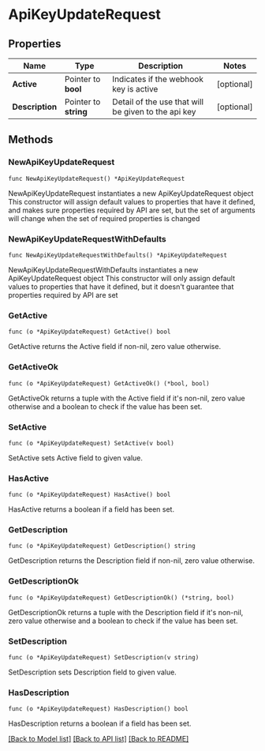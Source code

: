# ApiKeyUpdateRequest

## Properties

Name | Type | Description | Notes
------------ | ------------- | ------------- | -------------
**Active** | Pointer to **bool** | Indicates if the webhook key is active | [optional] 
**Description** | Pointer to **string** | Detail of the use that will be given to the api key | [optional] 

## Methods

### NewApiKeyUpdateRequest

`func NewApiKeyUpdateRequest() *ApiKeyUpdateRequest`

NewApiKeyUpdateRequest instantiates a new ApiKeyUpdateRequest object
This constructor will assign default values to properties that have it defined,
and makes sure properties required by API are set, but the set of arguments
will change when the set of required properties is changed

### NewApiKeyUpdateRequestWithDefaults

`func NewApiKeyUpdateRequestWithDefaults() *ApiKeyUpdateRequest`

NewApiKeyUpdateRequestWithDefaults instantiates a new ApiKeyUpdateRequest object
This constructor will only assign default values to properties that have it defined,
but it doesn't guarantee that properties required by API are set

### GetActive

`func (o *ApiKeyUpdateRequest) GetActive() bool`

GetActive returns the Active field if non-nil, zero value otherwise.

### GetActiveOk

`func (o *ApiKeyUpdateRequest) GetActiveOk() (*bool, bool)`

GetActiveOk returns a tuple with the Active field if it's non-nil, zero value otherwise
and a boolean to check if the value has been set.

### SetActive

`func (o *ApiKeyUpdateRequest) SetActive(v bool)`

SetActive sets Active field to given value.

### HasActive

`func (o *ApiKeyUpdateRequest) HasActive() bool`

HasActive returns a boolean if a field has been set.

### GetDescription

`func (o *ApiKeyUpdateRequest) GetDescription() string`

GetDescription returns the Description field if non-nil, zero value otherwise.

### GetDescriptionOk

`func (o *ApiKeyUpdateRequest) GetDescriptionOk() (*string, bool)`

GetDescriptionOk returns a tuple with the Description field if it's non-nil, zero value otherwise
and a boolean to check if the value has been set.

### SetDescription

`func (o *ApiKeyUpdateRequest) SetDescription(v string)`

SetDescription sets Description field to given value.

### HasDescription

`func (o *ApiKeyUpdateRequest) HasDescription() bool`

HasDescription returns a boolean if a field has been set.


[[Back to Model list]](../README.md#documentation-for-models) [[Back to API list]](../README.md#documentation-for-api-endpoints) [[Back to README]](../README.md)


